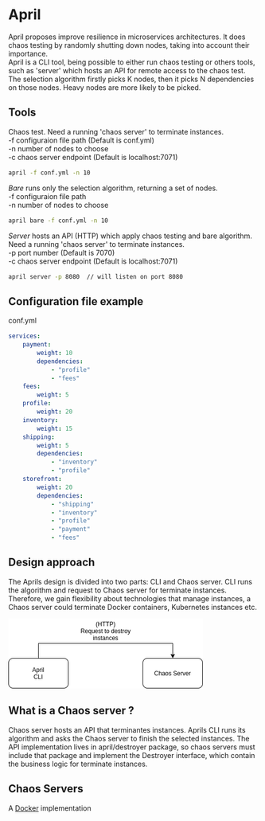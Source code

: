 # April

April proposes improve resilience in microservices architectures. It
does chaos testing by randomly shutting down nodes, taking into account 
their importance.  
April is a CLI tool, being possible to either run chaos testing or others tools,
such as 'server' which hosts an API for remote access to the chaos test.
The selection algorithm firstly picks K nodes, then it picks N dependencies on those nodes. Heavy nodes are more likely to be picked.  

## Tools
Chaos test. 
Need a running 'chaos server' to terminate instances.  
-f configuraion file path (Default is conf.yml)  
-n number of nodes to choose  
-c chaos server endpoint (Default is localhost:7071)  
```bash 
april -f conf.yml -n 10
```  

*Bare* runs only the selection algorithm, returning a set of nodes.  
-f configuraion file path  
-n number of nodes to choose  
```bash 
april bare -f conf.yml -n 10  
```  

*Server* hosts an API (HTTP) which apply chaos testing and bare algorithm.
Need a running 'chaos server' to terminate instances.  
-p port number (Default is 7070)  
-c chaos server endpoint (Default is localhost:7071)  
```bash 
april server -p 8080  // will listen on port 8080
``` 

## Configuration file example  
conf.yml
```yaml
services:
    payment:
        weight: 10
        dependencies:
            - "profile"
            - "fees"
    fees:
        weight: 5
    profile:
        weight: 20
    inventory:
        weight: 15
    shipping:
        weight: 5
        dependencies:
            - "inventory"
            - "profile"
    storefront:
        weight: 20
        dependencies:
            - "shipping"
            - "inventory"
            - "profile"
            - "payment"
            - "fees"
```

## Design approach 
The Aprils design is divided into two parts: CLI and Chaos server. CLI runs the algorithm and request to Chaos server for terminate instances. 
Therefore, we gain flexibility about technologies that manage instances, a Chaos server could terminate Docker containers, Kubernetes instances etc.  

![Aprils design](./res/aprils-diagram-1.png)  

## What is a Chaos server ?
Chaos server hosts an API that terminantes instances. Aprils CLI runs its algorithm and asks the Chaos server to finish 
the selected instances. The API implementation lives in april/destroyer package, so chaos servers must include that package and
implement the Destroyer interface, which contain the business logic for terminate instances. 

## Chaos Servers
A [Docker](https://github.com/barbosaigor/aprilcsdocker) implementation  

